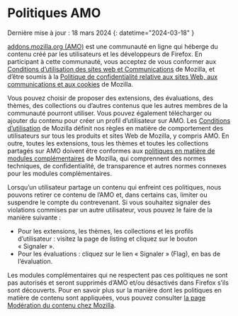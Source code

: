 # Politiques AMO

Dernière mise à jour : 18 mars 2024
{: datetime="2024-03-18" }

[addons.mozilla.org (AMO)](https://addons.mozilla.org/) est une communauté en ligne qui héberge du contenu créé par les utilisateurs et les développeurs de Firefox. En participant à cette communauté, vous acceptez de vous conformer aux [Conditions d’utilisation des sites web et Communications](https://www.mozilla.org/about/legal/terms/mozilla/) de Mozilla, et d’être soumis à la [Politique de confidentialité relative aux sites Web, aux communications et aux cookies](https://www.mozilla.org/privacy/websites/) de Mozilla.

Vous pouvez choisir de proposer des extensions, des évaluations, des thèmes, des collections ou d’autres contenus que les autres membres de la communauté pourront utiliser. Vous pouvez également télécharger ou ajouter du contenu pour créer un profil d’utilisateur sur AMO. Les [Conditions d’utilisation](https://www.mozilla.org/about/legal/acceptable-use/) de Mozilla définit nos règles en matière de comportement des utilisateurs sur tous les produits et sites Web de Mozilla, y compris AMO. En outre, toutes les extensions, tous les thèmes et toutes les collections partagés sur AMO doivent être conformes aux [politiques en matière de modules complémentaires](https://extensionworkshop.com/documentation/publish/add-on-policies/) de Mozilla, qui comprennent des normes techniques, de confidentialité, de transparence et autres normes connexes pour les modules complémentaires.

Lorsqu’un utilisateur partage un contenu qui enfreint ces politiques, nous pouvons retirer ce contenu de l’AMO et, dans certains cas, limiter ou suspendre le compte du contrevenant. Si vous souhaitez signaler des violations commises par un autre utilisateur, vous pouvez le faire de la manière suivante :

- Pour les extensions, les thèmes, les collections et les profils d’utilisateur : visitez la page de listing et cliquez sur le bouton « Signaler ».
- Pour les évaluations : cliquez sur le lien « Signaler » (Flag), en bas de l’évaluation.

Les modules complémentaires qui ne respectent pas ces politiques ne sont pas autorisés et seront supprimés d’AMO et/ou désactivés dans Firefox s’ils sont découverts. Pour en savoir plus sur la manière dont les politiques en matière de contenu sont appliquées, vous pouvez consulter [la page Modération du contenu chez Mozilla](https://www.mozilla.org/about/legal/content-moderation).
